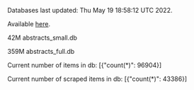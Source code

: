 Databases last updated: Thu May 19 18:58:12 UTC 2022. 

Available [here](https://github.com/cbeauhilton/ash-db/releases).


42M	abstracts_small.db

359M	abstracts_full.db

Current number of items in db:
[{"count(*)": 96904}]

Current number of scraped items in db:
[{"count(*)": 43386}]
